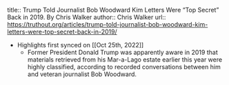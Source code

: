 title:: Trump Told Journalist Bob Woodward Kim Letters Were “Top Secret” Back in 2019. By Chris Walker
author:: Chris Walker
url:: https://truthout.org/articles/trump-told-journalist-bob-woodward-kim-letters-were-top-secret-back-in-2019/

- Highlights first synced on [[Oct 25th, 2022]]
	- Former President Donald Trump was apparently aware in 2019 that materials retrieved from his Mar-a-Lago estate earlier this year were highly classified, according to recorded conversations between him and veteran journalist Bob Woodward.